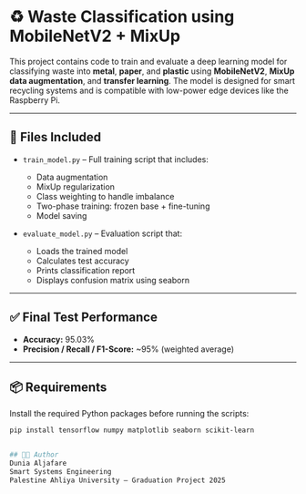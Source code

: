 # ♻️ Waste Classification using MobileNetV2 + MixUp

This project contains code to train and evaluate a deep learning model for classifying waste into **metal**, **paper**, and **plastic** using **MobileNetV2**, **MixUp data augmentation**, and **transfer learning**. The model is designed for smart recycling systems and is compatible with low-power edge devices like the Raspberry Pi.

---

## 📁 Files Included

- `train_model.py` – Full training script that includes:
  - Data augmentation
  - MixUp regularization
  - Class weighting to handle imbalance
  - Two-phase training: frozen base + fine-tuning
  - Model saving

- `evaluate_model.py` – Evaluation script that:
  - Loads the trained model
  - Calculates test accuracy
  - Prints classification report
  - Displays confusion matrix using seaborn

---

## ✅ Final Test Performance

- **Accuracy:** 95.03%
- **Precision / Recall / F1-Score:** ~95% (weighted average)

---


## 📦 Requirements

Install the required Python packages before running the scripts:

```bash
pip install tensorflow numpy matplotlib seaborn scikit-learn


## 👩‍💻 Author
Dunia Aljafare
Smart Systems Engineering
Palestine Ahliya University – Graduation Project 2025
